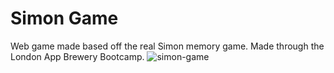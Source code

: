 # Simon Game
Web game made based off the real Simon memory game. Made through the London App Brewery Bootcamp.
![simon-game](simon-game.gif)
